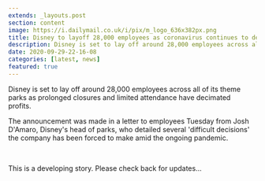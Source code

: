```yaml
---
extends: _layouts.post
section: content
image: https://i.dailymail.co.uk/i/pix/m_logo_636x382px.png 
title: Disney to layoff 28,000 employees as coronavirus continues to decimate its theme parks 
description: Disney is set to lay off around 28,000 employees across all of its theme parks as prolonged closures and limited attendance have decimated profits. 
date: 2020-09-29-22-16-08 
categories: [latest, news] 
featured: true 
--- 
```

Disney is set to lay off around 28,000 employees across all of its theme parks as prolonged closures and limited attendance have decimated profits. 

The announcement was made in a letter to employees Tuesday from Josh D'Amaro, Disney's head of parks, who detailed several 'difficult decisions' the company has been forced to make amid the ongoing pandemic.

 

This is a developing story. Please check back for updates... 

